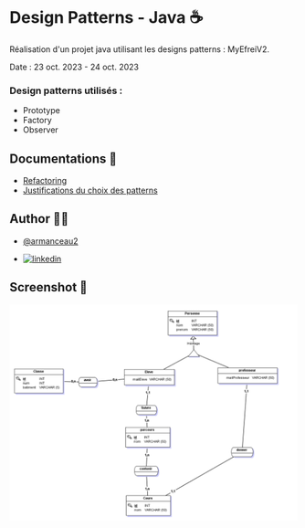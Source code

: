 # Design Patterns - Java ☕

Réalisation d'un projet java utilisant les designs patterns : MyEfreiV2.

Date : 23 oct. 2023 - 24 oct. 2023

### Design patterns utilisés :

- Prototype
- Factory
- Observer


## Documentations 📄

- [Refactoring](https://refactoring.guru/fr)
- [Justifications du choix des patterns](Assets/JustificationsPatterns.docx)


## Author 👨‍💻

- [@armanceau2](https://www.github.com/armanceau2)

- [![linkedin](https://img.shields.io/badge/linkedin-0A66C2?style=for-the-badge&logo=linkedin&logoColor=white)](https://www.linkedin.com/in/arthur-manceau/)


## Screenshot 📸

![MCD Screenshot](Assets/MCD.png)